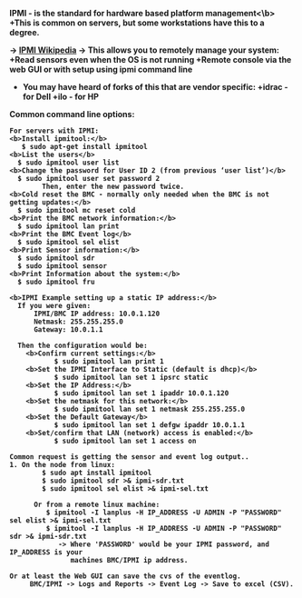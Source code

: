 
<b>IPMI - is the standard for hardware based platform management<\b>
+This is common on servers, but some workstations have this to a degree.

-> [IPMI Wikipedia](https://en.wikipedia.org/wiki/Intelligent_Platform_Management_Interface)
-> This allows you to remotely manage your system:
  +Read sensors even when the OS is not running
  +Remote console via the web GUI or with setup using ipmi command line

- You may have heard of forks of this that are vendor specific:
   +idrac - for Dell
   +ilo - for HP

Common command line options:
```
For servers with IPMI:
<b>Install ipmitool:</b>
   $ sudo apt-get install ipmitool
<b>List the users</b>
  $ sudo ipmitool user list
<b>Change the password for User ID 2 (from previous ‘user list’)</b>
  $ sudo ipmitool user set password 2
        Then, enter the new password twice.
<b>Cold reset the BMC - normally only needed when the BMC is not getting updates:</b>
  $ sudo ipmitool mc reset cold
<b>Print the BMC network information:</b>
  $ sudo ipmitool lan print
<b>Print the BMC Event log</b>
  $ sudo ipmitool sel elist
<b>Print Sensor information:</b>
  $ sudo ipmitool sdr
  $ sudo ipmitool sensor
<b>Print Information about the system:</b>
  $ sudo ipmitool fru

<b>IPMI Example setting up a static IP address:</b>
  If you were given:
      IPMI/BMC IP address: 10.0.1.120
      Netmask: 255.255.255.0
      Gateway: 10.0.1.1

  Then the configuration would be:
    <b>Confirm current settings:</b>
           $ sudo ipmitool lan print 1
    <b>Set the IPMI Interface to Static (default is dhcp)</b>
           $ sudo ipmitool lan set 1 ipsrc static
    <b>Set the IP Address:</b>
           $ sudo ipmitool lan set 1 ipaddr 10.0.1.120
    <b>Set the netmask for this network:</b>
           $ sudo ipmitool lan set 1 netmask 255.255.255.0
    <b>Set the Default Gateway</b>
           $ sudo ipmitool lan set 1 defgw ipaddr 10.0.1.1
    <b>Set/confirm that LAN (network) access is enabled:</b>
           $ sudo ipmitool lan set 1 access on

Common request is getting the sensor and event log output..
1. On the node from linux:
        $ sudo apt install ipmitool
        $ sudo ipmitool sdr >& ipmi-sdr.txt
        $ sudo ipmitool sel elist >& ipmi-sel.txt
        
      Or from a remote linux machine:
         $ ipmitool -I lanplus -H IP_ADDRESS -U ADMIN -P "PASSWORD" sel elist >& ipmi-sel.txt
         $ ipmitool -I lanplus -H IP_ADDRESS -U ADMIN -P "PASSWORD" sdr >& ipmi-sdr.txt
            -> Where 'PASSWORD' would be your IPMI password, and IP_ADDRESS is your 
               machines BMC/IPMI ip address.
 
Or at least the Web GUI can save the cvs of the eventlog.
     BMC/IPMI -> Logs and Reports -> Event Log -> Save to excel (CSV).
```
